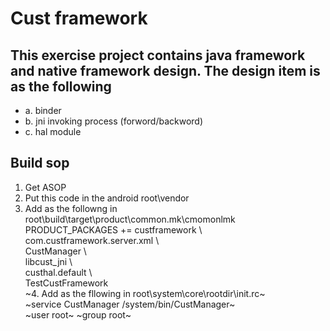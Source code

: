 # Cust framework
## This exercise project contains java framework and native framework design. The design item is as the following
 + a. binder  
 + b. jni invoking process (forword/backword)  
 + c. hal module  
## Build sop
1. Get ASOP  
2. Put this code in the android root\vendor  
3. Add as the followng in root\build\target\product\common.mk\cmomonlmk  
PRODUCT_PACKAGES += custframework \\  
                    com.custframework.server.xml \\  
                    CustManager \\  
                    libcust_jni \\  
                    custhal.default \\  
                    TestCustFramework  
~4. Add as the fllowing in root\system\core\rootdir\init.rc~  
~service CustManager /system/bin/CustManager~  
~user root~ 
~group root~ 

